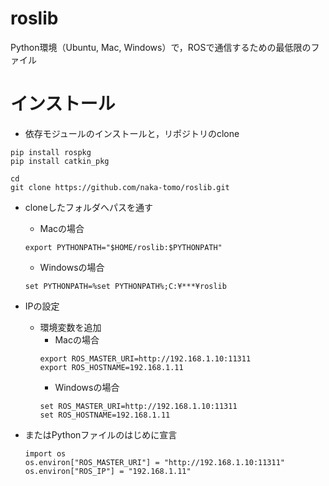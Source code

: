 # roslib

Python環境（Ubuntu, Mac, Windows）で，ROSで通信するための最低限のファイル

# インストール
- 依存モジュールのインストールと，リポジトリのclone
```
pip install rospkg
pip install catkin_pkg

cd
git clone https://github.com/naka-tomo/roslib.git
```

- cloneしたフォルダへパスを通す
  - Macの場合
  ```
  export PYTHONPATH="$HOME/roslib:$PYTHONPATH"
  ```
  - Windowsの場合
  ```
  set PYTHONPATH=%set PYTHONPATH%;C:¥***¥roslib
  ```

- IPの設定
  - 環境変数を追加  
    - Macの場合
    ```
    export ROS_MASTER_URI=http://192.168.1.10:11311
    export ROS_HOSTNAME=192.168.1.11
    ```
    - Windowsの場合
    ```
    set ROS_MASTER_URI=http://192.168.1.10:11311
    set ROS_HOSTNAME=192.168.1.11
    ```
- またはPythonファイルのはじめに宣言  
  ```
  import os
  os.environ["ROS_MASTER_URI"] = "http://192.168.1.10:11311"
  os.environ["ROS_IP"] = "192.168.1.11"
  ```
